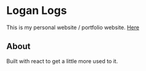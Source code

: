 # Logan Logs
This is my personal website / portfolio website. [Here](https://logan-logs.vercel.app/)
## About
Built with react to get a little more used to it.
